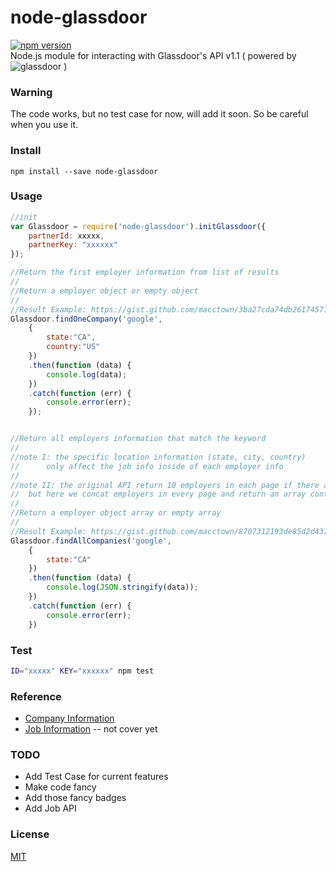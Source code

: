 # node-glassdoor
[![npm version](https://badge.fury.io/js/node-glassdoor.svg)](https://badge.fury.io/js/node-glassdoor)  
Node.js module for interacting with Glassdoor's API v1.1
 ( powered by ![glassdoor](https://www.glassdoor.com/static/img/api/glassdoor_logo_80.png) )

### Warning
The code works, but no test case for now, will add it soon. So be careful when you use it.

### Install
```
npm install --save node-glassdoor
```

### Usage
```javascript
//init
var Glassdoor = require('node-glassdoor').initGlassdoor({
    partnerId: xxxxx,
    partnerKey: "xxxxxx"
});

//Return the first employer information from list of results
//
//Return a employer object or empty object
//
//Result Example: https://gist.github.com/macctown/3ba27cda74db26174571fb092eeedc3e
Glassdoor.findOneCompany('google', 
	{
		state:"CA", 
		country:"US"
	})
    .then(function (data) {
        console.log(data);
    })
    .catch(function (err) {
        console.error(err);
    });


//Return all employers information that match the keyword
//
//note I: the specific location information (state, city, country) 
//		only affect the job info inside of each employer info
//
//note II: the original API return 10 employers in each page if there are more than 10
//	but here we concat employers in every page and return an array contains all of results
//
//Return a employer object array or empty array
//
//Result Example: https://gist.github.com/macctown/8707312193de85d2d4373945cfc345c8
Glassdoor.findAllCompanies('google', 
	{
		state:"CA"
	})
    .then(function (data) {
        console.log(JSON.stringify(data));
    })
    .catch(function (err) {
        console.error(err);
    }) 
```

### Test

```bash
ID="xxxxx" KEY="xxxxxx" npm test
```

### Reference
- [Company Information](https://www.glassdoor.com/developer/companiesApiActions.htm)
- [Job Information](https://www.glassdoor.com/developer/jobsApiActions.htm) -- not cover yet

### TODO
- Add Test Case for current features
- Make code fancy
- Add those fancy badges
- Add Job API

### License
[MIT](http://spdx.org/licenses/MIT)
